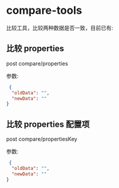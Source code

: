 # compare-tools

比较工具，比较两种数据是否一致，目前已有:

## 比较 properties

post compare/properties

参数: 
```json
 {
  "oldData": "",
  "newData": ""
}
```

## 比较 properties 配置项

post compare/propertiesKey

参数: 
```json
 {
  "oldData": "",
  "newData": ""
}
```